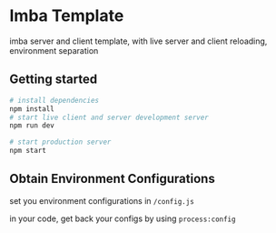 # Imba Template

imba server and client template, with live server and client reloading, environment separation

## Getting started

```bash
# install dependencies
npm install
# start live client and server development server
npm run dev

# start production server
npm start
```

## Obtain Environment Configurations

set you environment configurations in `/config.js`

in your code, get back your configs by using `process:config`
